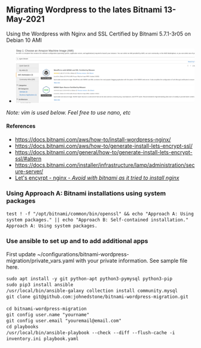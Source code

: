 ## Migrating Wordpress to the lates Bitnami 13-May-2021

Using the Wordpress with Nginx and SSL Certified by Bitnami 5.7.1-3r05 on Debian 10 AMI

* ![bitnami images](screenshots/nginx_bitnami.png) 

*Note: vim is used below.  Feel free to use nano, etc*

#### References
* https://docs.bitnami.com/aws/how-to/install-wordpress-nginx/
* https://docs.bitnami.com/aws/how-to/generate-install-lets-encrypt-ssl/
* https://docs.bitnami.com/general/how-to/generate-install-lets-encrypt-ssl/#altern
* https://docs.bitnami.com/installer/infrastructure/lamp/administration/secure-server/
* [Let's encyrpt - nginx - *Avoid with bitnami as it tried to install nginx*](https://www.nginx.com/blog/using-free-ssltls-certificates-from-lets-encrypt-with-nginx/)

### Using Approach A: Bitnami installations using system packages
```
test ! -f "/opt/bitnami/common/bin/openssl" && echo "Approach A: Using system packages." || echo "Approach B: Self-contained installation."
Approach A: Using system packages.
```

### Use ansible to set up and to add additional apps
First update ~/configurations/bitnami-wordpress-migration/private_vars.yaml with your private information.
See sample file here.

```
sudo apt install -y git python-apt python3-pymysql python3-pip
sudo pip3 install ansible 
/usr/local/bin/ansible-galaxy collection install community.mysql
git clone git@github.com:johnedstone/bitnami-wordpress-migration.git

cd bitnami-wordpress-migration
git config user.name "yourname"
git config user.email "youremail@email.com"
cd playbooks
/usr/local/bin/ansible-playbook --check --diff --flush-cache -i inventory.ini playbook.yaml
```
